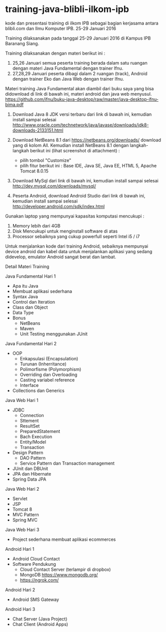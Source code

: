 # training-java-blibli-ilkom-ipb
kode dan presentasi training di ilkom IPB sebagai bagian kerjasama antara blibli.com dan Ilmu Komputer IPB. 25-29 Januari 2016

Training dilaksanakan pada tanggal 25-29 Januari 2016 di Kampus IPB Baranang Siang. 

Training dilaksanakan dengan materi berikut ini :
1. 25,26 Januari semua peserta training berada dalam satu ruangan dengan materi Java Fundamental dengan trainer Ifnu.
2. 27,28,29 Januari peserta dibagi dalam 2 ruangan (track), Android dengan trainer Eko dan Java Web dengan trainer Ifnu.

Materi training Java Fundamental akan diambil dari buku saya yang bisa didownload di link di bawah ini, materi android dan java web menyusul.
https://github.com/ifnu/buku-java-desktop/raw/master/java-desktop-ifnu-bima.pdf

1. Download Java 8 JDK versi terbaru dari link di bawah ini, kemudian install sampai selesai
http://www.oracle.com/technetwork/java/javase/downloads/jdk8-downloads-2133151.html

2. Download NetBeans 8.1 dari https://netbeans.org/downloads/ download yang di kolom All. Kemudian install NetBeans 8.1 dengan langkah-langkah berikut ini (lihat screenshot di attachment) :
    - pilih tombol "Customize" 
    - pilih fitur berikut ini : Base IDE, Java SE, Java EE, HTML 5, Apache Tomcat 8.0.15

3. Download MySql dari link di bawah ini, kemudian install sampai selesai
http://dev.mysql.com/downloads/mysql/

4. Peserta Android, download Android Studio dari link di bawah ini, kemudian install sampai selesai
http://developer.android.com/sdk/index.html

Gunakan laptop yang mempunyai kapasitas komputasi mencukupi :
1. Memory lebih dari 4GB
2. Disk Mencukupi untuk menginstall software di atas
3. Processor sebaiknya yang cukup powerfull seperti Intel i5 / i7

Untuk menjalankan kode dari training Android, sebaiknya mempunyai device android dan kabel data untuk menjalankan aplikasi yang sedang didevelop, emulator Android sangat berat dan lambat.

Detail Materi Training

Java Fundamental Hari 1
- Apa itu Java
- Membuat aplikasi sederhana
- Syntax Java
- Control dan Iteration
- Class dan Object
- Data Type
- Bonus
	- NetBeans
	- Maven
	- Unit Testing menggunakan JUnit


Java Fundamental Hari 2
- OOP
	- Enkapsulasi (Encapsulation)
	- Turunan (Inherritance)
	- Polimorfisme (Polymorphism)
	- Overriding dan Overloading
	- Casting variabel reference
	- Interface
- Collections dan Generics

Java Web Hari 1
- JDBC
	- Connection
	- Sttement
	- ResultSet
	- PreparedStatement
	- Bach Execution
	- Entity/Model
	- Transaction
- Design Pattern
	- DAO Pattern
	- Service Pattern dan Transaction management
- JUnit dan DBUnit	
- JPA dan Hibernate
- Spring Data JPA	

Java Web Hari 2
- Servlet
- JSP
- Tomcat 8
- MVC Pattern
- Spring MVC

Java Web Hari 3
- Project sederhana membuat aplikasi ecommerces

Android Hari 1
- Android Cloud Contact 
- Software Pendukung
	- Cloud Contact Server (terlampir di dropbox)
	- MongoDB https://www.mongodb.org/
	- https://ngrok.com/

Android Hari 2
- Android SMS Gateway

Android Hari 3 
- Chat Server (Java Project)
- Chat Client (Android Apps)